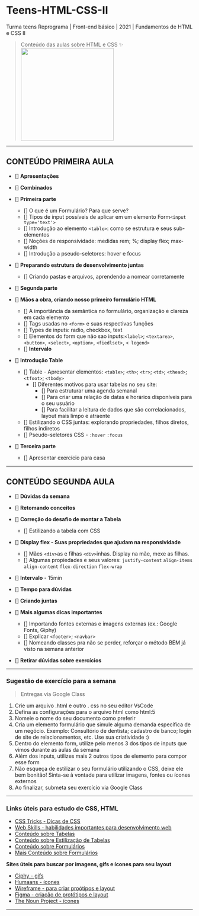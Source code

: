 # Teens-HTML-CSS-II

Turma teens Reprograma | Front-end básico | 2021 | Fundamentos de HTML e CSS II

> Conteúdo das aulas sobre HTML e CSS :sparkles:
> <img src="https://media.giphy.com/media/MeJgB3yMMwIaHmKD4z/giphy.gif"  width="250">

---

## CONTEÚDO PRIMEIRA AULA

- [] **Apresentações**
- [] **Combinados**
- [] **Primeira parte**
  - [] O que é um Formulário? Para que serve?
  - [] Tipos de input possíveis de aplicar em um elemento Form`<input type='text'>`
  - [] Introdução ao elemento `<table>`: como se estrutura e seus sub-elementos
  - [] Noções de responsividade: medidas rem; %; display flex; max-width
  - [] Introdução a pseudo-seletores: hover e focus
- [] **Preparando estrutura de desenvolvimento juntas**
  - [] Criando pastas e arquivos, aprendendo a nomear corretamente
- [] **Segunda parte**
- [] **Mãos a obra, criando nosso primeiro formulário HTML**
  - [] A importância da semântica no formulário, organização e clareza em cada elemento
  - [] Tags usadas no `<form>` e suas respectivas funções
  - [] Types de inputs: radio, checkbox, text
  - [] Elementos do form que não sao inputs:`<label>`; `<textarea>`, `<button>`, `<select>`, `<option>`, `<fiedlset>`, `< legend>`
  - [] **Intervalo**

- [] **Introdução Table**
  - [] Table - Apresentar elementos: `<table>`; `<th>`; `<tr>`; `<td>`; `<thead>`; `<tfoot>`; `<tbody>`
    - [] Diferentes motivos para usar tabelas no seu site:
      - [] Para estruturar uma agenda semanal
      - [] Para criar uma relação de datas e horários disponíveis para o seu usuário
      - [] Para facilitar a leitura de dados que são correlacionados, layout mais limpo e atraente
  - [] Estilizando o CSS juntas: explorando propriedades, filhos diretos, filhos indiretos
  - [] Pseudo-seletores CSS - `:hover` `:focus` 

- [] **Terceira parte**
  - [] Apresentar exercício para casa

---

## CONTEÚDO SEGUNDA AULA 

- [] **Dúvidas da semana**
- [] **Retomando conceitos**
- [] **Correção do desafio de montar a Tabela**
    - [] Estilizando a tabela com CSS
  
  
- [] **Display flex - Suas propriedades que ajudam na responsividade**
  - [] Mães `<div>`as e filhas `<div>`inhas. Display na mãe, mexe as filhas.
  - [] Algumas propiedades e seus valores: `justify-content` `align-items` `align-content` `flex-direction` `flex-wrap `
- [] **Intervalo** - 15min
- [] **Tempo para dúvidas**
- [] **Criando juntas**
- [] **Mais algumas dicas importantes**
  - [] Importando fontes externas e imagens externas (ex.: Google Fonts, Giphy)
  - [] Explicar `<footer>`; `<navbar>`
  - [] Nomeando classes pra não se perder, reforçar o método BEM já visto na semana anterior
- [] **Retirar dúvidas sobre exercícios**

---

### Sugestão de exercício para a semana
> Entregas via Google Class
1. Crie um arquivo .html e outro . css no seu editor VsCode
2. Defina as configurações para o arquivo html como html:5
3. Nomeie o nome do seu documento como preferir
4. Cria um elemento formulário que simule alguma demanda específica de um negócio. Exemplo: Consultório de dentista; cadastro de banco; login de site de relacionamentos, etc. Use sua criatividade :)
5. Dentro do elemento form, utilize pelo menos 3 dos tipos de inputs que vimos durante as aulas da semana
6. Além dos inputs, utilizes mais 2 outros tipos de elemento para compor esse form
7. Não esqueça de estilizar o seu formulário utilizando o CSS, deixe ele bem bonitão! Sinta-se à vontade para utilizar imagens, fontes ou ícones externos
8. Ao finalizar, submeta seu exercício via Google Class

---
### Links úteis para estudo de CSS, HTML

- [CSS Tricks - Dicas de CSS](https://css-tricks.com/)
- [Web Skills - habilidades importantes para desenvolvimento web](https://andreasbm.github.io/web-skills/)
- [Conteúdo sobre Tabelas](https://www.w3schools.com/html/html_tables.asp)
- [Conteúdo sobre Estilização de Tabelas](https://www.w3schools.com/css/css_table.asp)
- [Conteúdo sobre Formulários](https://www.w3schools.com/tags/tag_form.asp)
- [Mais Conteúdo sobre Formulários](https://developer.mozilla.org/pt-BR/docs/Web/Guide/HTML/Forms/Meu_primeiro_formulario_HTML)



**Sites úteis para buscar por imagens, gifs e ícones para seu layout**

- [Giphy - gifs](https://giphy.com/)
- [Humaans - ícones](https://www.humaaans.com/)
- [Wireframe - para criar proótipos e layout](https://wireframe.cc/)
- [Figma - criação de protótipos e layout](https://www.figma.com/)
- [The Noun Project - ícones](https://thenounproject.com/)



---
